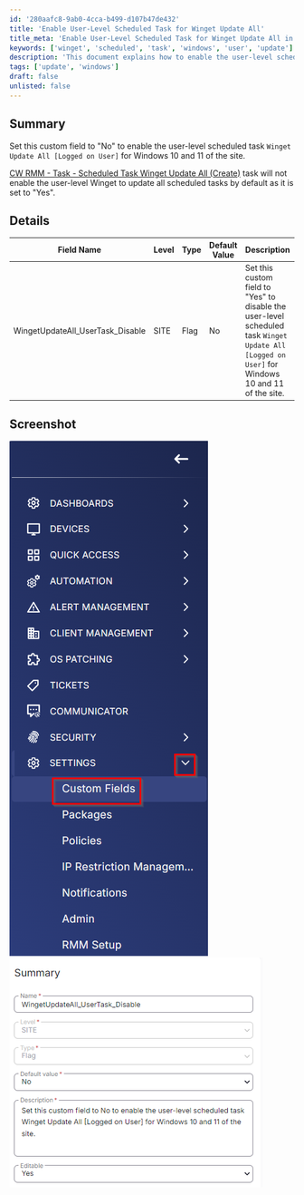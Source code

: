 ```yaml
---
id: '280aafc8-9ab0-4cca-b499-d107b47de432'
title: 'Enable User-Level Scheduled Task for Winget Update All'
title_meta: 'Enable User-Level Scheduled Task for Winget Update All in Windows 10 and 11'
keywords: ['winget', 'scheduled', 'task', 'windows', 'user', 'update']
description: 'This document explains how to enable the user-level scheduled task `Winget Update All [Logged on User]` for Windows 10 and 11 by setting a custom field to "No". It also describes the default behavior of the related task and provides a detailed table of the relevant field settings.'
tags: ['update', 'windows']
draft: false
unlisted: false
---
```

## Summary

Set this custom field to "No" to enable the user-level scheduled task `Winget Update All [Logged on User]` for Windows 10 and 11 of the site.

[CW RMM - Task - Scheduled Task Winget Update All (Create)](https://proval.itglue.com/DOC-5078775-15702931) task will not enable the user-level Winget to update all scheduled tasks by default as it is set to "Yes".

## Details

| Field Name                          | Level | Type | Default Value | Description                                                                                                        | Editable |
|-------------------------------------|-------|------|---------------|--------------------------------------------------------------------------------------------------------------------|----------|
| WingetUpdateAll_UserTask_Disable   | SITE  | Flag | No            | Set this custom field to "Yes" to disable the user-level scheduled task `Winget Update All [Logged on User]` for Windows 10 and 11 of the site. | Yes      |

## Screenshot

![Screenshot 1](../../../static/img/Site---WingetUpdateAll_UserTask_Disable/image_1.png)
![Screenshot 2](../../../static/img/Site---WingetUpdateAll_UserTask_Disable/image_2.png)











